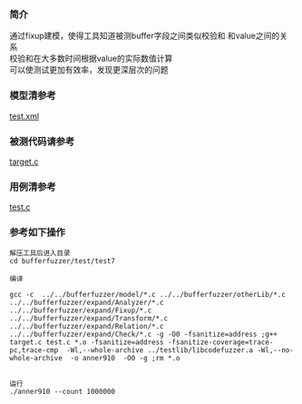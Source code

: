 ### 简介
通过fixup建模，使得工具知道被测buffer字段之间类似校验和 和value之间的关系  
校验和在大多数时间根据value的实际数值计算  
可以使测试更加有效率，发现更深层次的问题   


### 模型清参考  
[test.xml](../../test/test7/test.xml)

### 被测代码请参考  

[target.c](../../test/test7/target.c)


### 用例清参考  
[test.c](../../test/test7/test.c)


### 参考如下操作

```
解压工具后进入目录
cd bufferfuzzer/test/test7

编译

gcc -c  ../../bufferfuzzer/model/*.c ../../bufferfuzzer/otherLib/*.c ../../bufferfuzzer/expand/Analyzer/*.c ../../bufferfuzzer/expand/Fixup/*.c  ../../bufferfuzzer/expand/Transform/*.c ../../bufferfuzzer/expand/Relation/*.c ../../bufferfuzzer/expand/Check/*.c -g -O0 -fsanitize=address ;g++ target.c test.c *.o -fsanitize=address -fsanitize-coverage=trace-pc,trace-cmp  -Wl,--whole-archive ../testlib/libcodefuzzer.a -Wl,--no-whole-archive  -o anner910  -O0 -g ;rm *.o


运行
./anner910 --count 1000000
```
